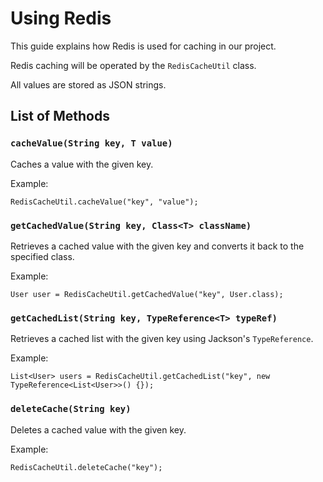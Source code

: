# Using Redis

This guide explains how Redis is used for caching in our project.

Redis caching will be operated by the `RedisCacheUtil` class.

All values are stored as JSON strings.

## List of Methods

### `cacheValue(String key, T value)`

Caches a value with the given key.

Example:
```
RedisCacheUtil.cacheValue("key", "value");
```
###
### `getCachedValue(String key, Class<T> className)`

Retrieves a cached value with the given key and converts it back to the specified class.

Example:
```
User user = RedisCacheUtil.getCachedValue("key", User.class);
```
###
### `getCachedList(String key, TypeReference<T> typeRef)`

Retrieves a cached list with the given key using Jackson's `TypeReference`.

Example:
```
List<User> users = RedisCacheUtil.getCachedList("key", new TypeReference<List<User>>() {});
```
###
### `deleteCache(String key)`

Deletes a cached value with the given key.

Example:
```
RedisCacheUtil.deleteCache("key");
```

